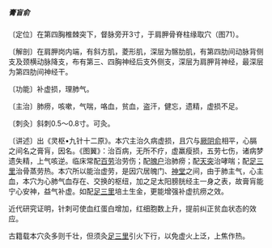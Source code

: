##### 膏盲俞

〔定位〕在第四胸椎棘突下，督脉旁开3寸，于肩胛骨脊柱缘取穴（图71）。

〔解剖〕在肩胛岗内端，有斜方肌，菱形肌，深层为髂肋肌，有第四肋间动脉背侧支及颈横动脉降支，布有第三、四胸神经后支外侧支，深层为肩胛背神经，最深层为第四肋间神经干。

〔功能〕补虚损，理肺气。

〔主治〕肺痨，咳嗽，气喘，咯血，贫血，盗汗，健忘，遗精，虚损不足。

〔刺灸〕斜刺0.5〜0.8寸。可灸。 

〔讲述〕出《灵枢•九针十二原》。本穴主治久病虚损，且穴与[厥阴俞](https://www.gmzyjc.com/read/zjs/zjs3.1.7-8-0.0.1.3.14.md)相平，心膈之间名之膏肓，因名。《图翼》：治百病，无所不疗，虚羸瘦损，五劳七伤，诸病梦遗失精，上气咳逆。临床常配[百劳](https://www.gmzyjc.com/read/zjs/zjs3.4-0.1.2.1.0.md)治劳伤；配[魄户](https://www.gmzyjc.com/read/zjs/zjs3.1.7-8-0.0.1.3.42.md)治肺痨；配[天突](https://www.gmzyjc.com/read/zjs/zjs3.2.1-0.1.1.3.20.1.md)治哮喘；配[足三里](https://www.gmzyjc.com/read/zjs/zjs3.1.1-3-0.1.3.3.36.md)治骨蒸劳热。本穴所以能治虚劳，是因穴居魄门、[神堂](https://www.gmzyjc.com/read/zjs/zjs3.1.7-8-0.0.1.3.44.md)之间，由于肺主气，心主血，本穴为心肺气血存在、交换的枢纽，加之足太阳膀胱经主一身之表，故膏肓能宁心安神，益气补虚。如配[足三里](https://www.gmzyjc.com/read/zjs/zjs3.1.1-3-0.1.3.3.36.md)培土生金，更能增强补虚抗痨之效。

近代研究证明，针刺可使血红蛋白增加，红细胞数上升，提前纠正贫血状态的效应。

古籍载本穴灸多则千壮，但须灸[足三里](https://www.gmzyjc.com/read/zjs/zjs3.1.1-3-0.1.3.3.36.md)引火下行，以免虚火上泛，上焦作热。
